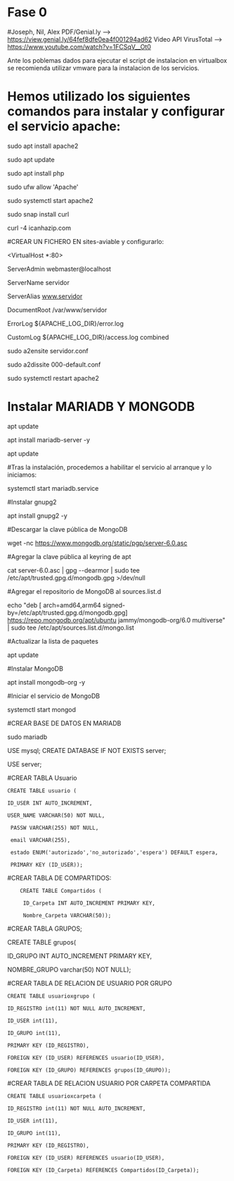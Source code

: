 # Fase 0
#Joseph, Nil, Alex
PDF/Genial.ly --> https://view.genial.ly/64fef8dfe0ea4f001294ad62
Video API VirusTotal --> https://www.youtube.com/watch?v=1FCSqV__Ot0

Ante los poblemas dados para ejecutar el script de instalacion en virtualbox se recomienda utilizar vmware para la instalacion de los servicios.

# Hemos utilizado los siguientes comandos para instalar y configurar el servicio apache:

sudo apt install apache2

sudo apt update

sudo apt install php

sudo ufw allow 'Apache'

sudo systemctl start apache2

sudo snap install curl

curl -4 icanhazip.com

#CREAR UN FICHERO EN sites-aviable y configurarlo:

<VirtualHost *:80>    

ServerAdmin webmaster@localhost

ServerName servidor

ServerAlias www.servidor

DocumentRoot /var/www/servidor

ErrorLog ${APACHE_LOG_DIR}/error.log

CustomLog ${APACHE_LOG_DIR}/access.log combined

</VirtualHost>

sudo a2ensite servidor.conf

sudo a2dissite 000-default.conf

sudo systemctl restart apache2

# Instalar MARIADB Y MONGODB

apt update

apt install mariadb-server -y

apt update

#Tras la instalación, procedemos a habilitar el servicio al arranque y lo iniciamos:

systemctl start mariadb.service
 
#Instalar gnupg2

apt install gnupg2 -y

#Descargar la clave pública de MongoDB

wget -nc https://www.mongodb.org/static/pgp/server-6.0.asc

#Agregar la clave pública al keyring de apt

cat server-6.0.asc | gpg --dearmor | sudo tee /etc/apt/trusted.gpg.d/mongodb.gpg >/dev/null

#Agregar el repositorio de MongoDB al sources.list.d

echo "deb [ arch=amd64,arm64 signed-by=/etc/apt/trusted.gpg.d/mongodb.gpg] https://repo.mongodb.org/apt/ubuntu jammy/mongodb-org/6.0 multiverse" | sudo tee /etc/apt/sources.list.d/mongo.list

#Actualizar la lista de paquetes

apt update

#Instalar MongoDB

apt install mongodb-org -y

#Iniciar el servicio de MongoDB

systemctl start mongod

#CREAR BASE DE DATOS EN MARIADB

sudo mariadb

USE mysql;
CREATE DATABASE IF NOT EXISTS server;

USE server;

#CREAR TABLA Usuario

    CREATE TABLE usuario ( 

    ID_USER INT AUTO_INCREMENT,
    
    USER_NAME VARCHAR(50) NOT NULL,  
    
     PASSW VARCHAR(255) NOT NULL,
     
     email VARCHAR(255),
     
     estado ENUM('autorizado','no_autorizado','espera') DEFAULT espera,
     
     PRIMARY KEY (ID_USER));
     
#CREAR TABLA DE COMPARTIDOS:

        CREATE TABLE Compartidos (

         ID_Carpeta INT AUTO_INCREMENT PRIMARY KEY,
         
         Nombre_Carpeta VARCHAR(50));
    
#CREAR TABLA GRUPOS;

  CREATE TABLE grupos(

  ID_GRUPO INT AUTO_INCREMENT PRIMARY KEY,  
  
  NOMBRE_GRUPO varchar(50) NOT NULL);

 #CREAR TABLA DE RELACION DE USUARIO POR GRUPO

    CREATE TABLE usuarioxgrupo (
 
    ID_REGISTRO int(11) NOT NULL AUTO_INCREMENT,
    
    ID_USER int(11),
    
    ID_GRUPO int(11),
    
    PRIMARY KEY (ID_REGISTRO),
    
    FOREIGN KEY (ID_USER) REFERENCES usuario(ID_USER),
    
    FOREIGN KEY (ID_GRUPO) REFERENCES grupos(ID_GRUPO));

#CREAR TABLA DE RELACION USUARIO POR CARPETA COMPARTIDA

    CREATE TABLE usuarioxcarpeta (

    ID_REGISTRO int(11) NOT NULL AUTO_INCREMENT,
    
    ID_USER int(11),
    
    ID_GRUPO int(11),
    
    PRIMARY KEY (ID_REGISTRO),
    
    FOREIGN KEY (ID_USER) REFERENCES usuario(ID_USER),
    
    FOREIGN KEY (ID_Carpeta) REFERENCES Compartidos(ID_Carpeta));

   
